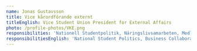 ```yaml
---
name: Jonas Gustavsson
title: Vice kårordförande externt
titleEnglish: Vice Student Union President for External Affairs
photo: /profile-photos/VKE.png
responsibilities: 'Nationell Studentpolitik, Näringslivsamarbeten, Medlemsförmåner'
responsibilitiesEnglish: 'National Student Politics, Business Collaborations, Member Benefits'
---
```


